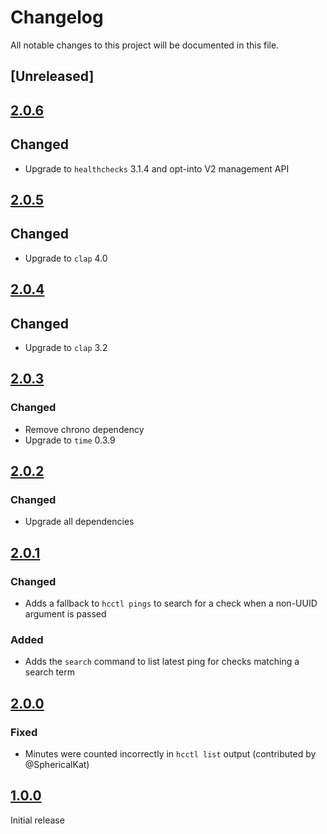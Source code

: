 # Changelog

All notable changes to this project will be documented in this file.

## [Unreleased]

## [2.0.6]

## Changed

- Upgrade to `healthchecks` 3.1.4 and opt-into V2 management API

## [2.0.5]

## Changed

- Upgrade to `clap` 4.0

## [2.0.4]

## Changed

- Upgrade to `clap` 3.2


## [2.0.3]

### Changed

- Remove chrono dependency
- Upgrade to `time` 0.3.9

## [2.0.2]

### Changed

- Upgrade all dependencies

## [2.0.1]

### Changed

- Adds a fallback to `hcctl pings` to search for a check when a non-UUID argument is passed

### Added

- Adds the `search` command to list latest ping for checks matching a search term

## [2.0.0]

### Fixed

- Minutes were counted incorrectly in `hcctl list` output (contributed by @SphericalKat)


## [1.0.0]

Initial release

[1.0.0]: https://github.com/msfjarvis/healthchecks-rs/releases/tag/hcctl-1.0.0
[2.0.0]: https://github.com/msfjarvis/healthchecks-rs/releases/tag/hcctl-2.0.0
[2.0.1]: https://github.com/msfjarvis/healthchecks-rs/releases/tag/hcctl-2.0.1
[2.0.2]: https://github.com/msfjarvis/healthchecks-rs/releases/tag/hcctl-2.0.2
[2.0.3]: https://github.com/msfjarvis/healthchecks-rs/releases/tag/hcctl-2.0.3
[2.0.4]: https://github.com/msfjarvis/healthchecks-rs/releases/tag/hcctl-2.0.4
[2.0.5]: https://github.com/msfjarvis/healthchecks-rs/releases/tag/hcctl-2.0.5
[2.0.6]: https://github.com/msfjarvis/healthchecks-rs/releases/tag/hcctl-2.0.6
